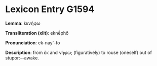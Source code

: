 # Lexicon Entry G1594

**Lemma**: ἐκνήφω

**Transliteration (xlit)**: eknḗphō

**Pronunciation**: ek-nay'-fo

**Description**:
from ἐκ and νήφω; (figuratively) to rouse (oneself) out of stupor:--awake.
